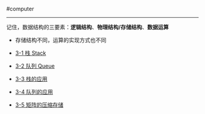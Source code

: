 #computer 

---
记住，数据结构的三要素：**逻辑结构**、**物理结构/存储结构**、**数据运算**

- 存储结构不同，运算的实现方式也不同

- [3-1 栈 Stack](libs/3-1%20栈%20Stack.md)
- [3-2 队列 Queue](libs/3-2%20队列%20Queue.md)
- [3-3 栈的应用](libs/3-3%20栈的应用.md)
- [3-4 队列的应用](libs/3-4%20队列的应用.md)
- [3-5 矩阵的压缩存储](libs/3-5%20矩阵的压缩存储.md)
